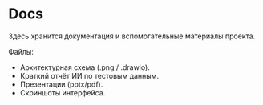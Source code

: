 # Docs

Здесь хранится документация и вспомогательные материалы проекта.  

Файлы:
- Архитектурная схема (.png / .drawio).
- Краткий отчёт ИИ по тестовым данным.
- Презентации (pptx/pdf).
- Скриншоты интерфейса.

